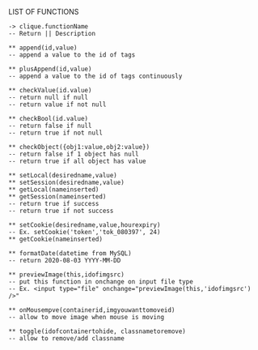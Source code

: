 LIST OF FUNCTIONS

    -> clique.functionName
    -- Return || Description

    ** append(id,value)
    -- append a value to the id of tags

    ** plusAppend(id,value)
    -- append a value to the id of tags continuously

    ** checkValue(id.value)
    -- return null if null
    -- return value if not null

    ** checkBool(id.value)
    -- return false if null 
    -- return true if not null

    ** checkObject({obj1:value,obj2:value})
    -- return false if 1 object has null
    -- return true if all object has value

    ** setLocal(desiredname,value)
    ** setSession(desiredname,value)
    ** getLocal(nameinserted)
    ** getSession(nameinserted)
    -- return true if success
    -- return true if not success 

    ** setCookie(desiredname,value,hourexpiry)
    -- Ex. setCookie('token','tok_080397', 24)
    ** getCookie(nameinserted)

    ** formatDate(datetime from MySQL)
    -- return 2020-08-03 YYYY-MM-DD 

    ** previewImage(this,idofimgsrc)
    -- put this function in onchange on input file type 
    -- Ex. <input type="file" onchange="previewImage(this,'idofimgsrc') />"

    ** onMousempve(containerid,imgyouwanttomoveid)
    -- allow to move image when mouse is moving

    ** toggle(idofcontainertohide, classnametoremove)
    -- allow to remove/add classname
